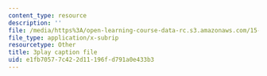```yaml
---
content_type: resource
description: ''
file: /media/https%3A/open-learning-course-data-rc.s3.amazonaws.com/15-390-new-enterprises-spring-2013/e1fb70577c422d11196fd791a0e433b3_NS0pxSF0Kmo.srt
file_type: application/x-subrip
resourcetype: Other
title: 3play caption file
uid: e1fb7057-7c42-2d11-196f-d791a0e433b3
---
```

